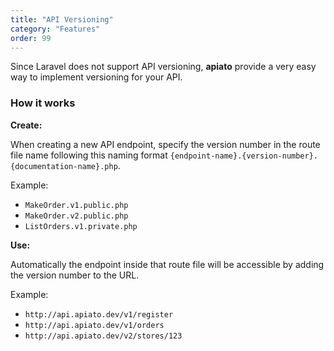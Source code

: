 ```yaml
---
title: "API Versioning"
category: "Features"
order: 99
---
```


Since Laravel does not support API versioning, **apiato** provide a very easy way to implement versioning for your API.


### How it works

**Create:**

When creating a new API endpoint, specify the version number in the route file name following this naming format `{endpoint-name}.{version-number}.{documentation-name}.php`.

Example:

- `MakeOrder.v1.public.php`
- `MakeOrder.v2.public.php`
- `ListOrders.v1.private.php`

**Use:**

Automatically the endpoint inside that route file will be accessible by adding the version number to the URL.

Example: 

- `http://api.apiato.dev/v1/register`
- `http://api.apiato.dev/v1/orders`
- `http://api.apiato.dev/v2/stores/123`


